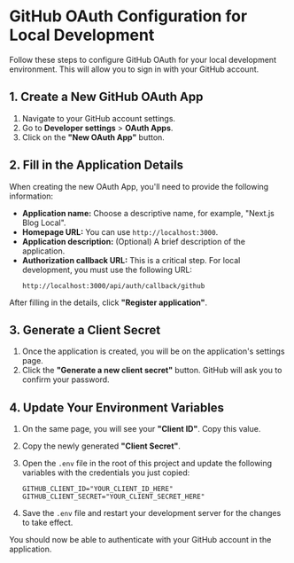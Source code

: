 # GitHub OAuth Configuration for Local Development

Follow these steps to configure GitHub OAuth for your local development environment. This will allow you to sign in with your GitHub account.

## 1. Create a New GitHub OAuth App

1.  Navigate to your GitHub account settings.
2.  Go to **Developer settings** > **OAuth Apps**.
3.  Click on the **"New OAuth App"** button.

## 2. Fill in the Application Details

When creating the new OAuth App, you'll need to provide the following information:

- **Application name:** Choose a descriptive name, for example, "Next.js Blog Local".
- **Homepage URL:** You can use `http://localhost:3000`.
- **Application description:** (Optional) A brief description of the application.
- **Authorization callback URL:** This is a critical step. For local development, you must use the following URL:
  ```
  http://localhost:3000/api/auth/callback/github
  ```

After filling in the details, click **"Register application"**.

## 3. Generate a Client Secret

1.  Once the application is created, you will be on the application's settings page.
2.  Click the **"Generate a new client secret"** button. GitHub will ask you to confirm your password.

## 4. Update Your Environment Variables

1.  On the same page, you will see your **"Client ID"**. Copy this value.
2.  Copy the newly generated **"Client Secret"**.

3.  Open the `.env` file in the root of this project and update the following variables with the credentials you just copied:

    ```env
    GITHUB_CLIENT_ID="YOUR_CLIENT_ID_HERE"
    GITHUB_CLIENT_SECRET="YOUR_CLIENT_SECRET_HERE"
    ```

4.  Save the `.env` file and restart your development server for the changes to take effect.

You should now be able to authenticate with your GitHub account in the application.
